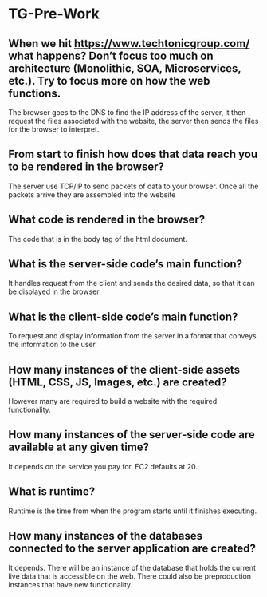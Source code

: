 # TG-Pre-Work

## When we hit https://www.techtonicgroup.com/ what happens? Don’t focus too much on architecture (Monolithic, SOA, Microservices, etc.). Try to focus more on how the web functions.

The browser goes to the DNS to find the IP address of the server, it then request the files associated with the website, the server then sends the files for the browser to interpret.

## From start to finish how does that data reach you to be rendered in the browser?

The server use TCP/IP to send packets of data to your browser.  Once all the packets arrive they are assembled into the website

## What code is rendered in the browser?

The code that is in the body tag of the html document.

## What is the server-side code’s main function?

It handles request from the client and sends the desired data, so that it can be displayed in the browser

## What is the client-side code’s main function?

To request and display information from the server in a format that conveys the information to the user.

## How many instances of the client-side assets (HTML, CSS, JS, Images, etc.) are created?

However many are required to build a website with the required functionality.


## How many instances of the server-side code are available at any given time?

It depends on the service you pay for.  EC2 defaults at 20.

## What is runtime?

Runtime is the time from when the program starts until it finishes executing.

## How many instances of the databases connected to the server application are created?

It depends.  There will be an instance of the database that holds the current live data that is accessible on the web.  There could also be preproduction instances that have new functionality.
